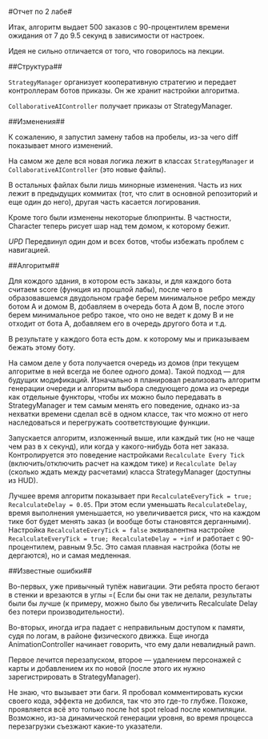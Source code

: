 #Отчет по 2 лабе#

Итак, алгоритм выдает 500 заказов с 90-процентилем времени ожидания от 7 до 9.5 секунд в зависимости от настроек.

Идея не сильно отличается от того, что говорилось на лекции.

##Структура##

`StrategyManager` организует кооперативную стратегию и передает контроллерам ботов приказы.
Он же хранит настройки алгоритма.

`CollaborativeAIController` получает приказы от StrategyManager.

##Изменения##

К сожалению, я запустил замену табов на пробелы, из-за чего diff показывает много изменений.

На самом же деле вся новая логика лежит в классах `StrategyManager` и `CollaborativeAIController` (это новые файлы).

В остальных файлах были лишь минорные изменения.
Часть из них лежит в предыдущих коммитах (тот, что слит в основной репозиторий и еще один до него),
другая часть касается логирования.

Кроме того были изменены некоторые блюпринты. В частности, Character теперь рисует шар над тем домом, к которому бежит.

*UPD* Передвинул один дом и всех ботов, чтобы избежать проблем с навигацией.

##Алгоритм##

Для кождого здания, в котором есть заказы, и для каждого бота считаем score (функция из прошлой лабы),
после чего в образовавшемся двудольном графе берем минимальное ребро между ботом A и домом B,
добавляем в очередь бота A дом B, после этого берем минимальное ребро такое, что оно не ведет к дому B
и не отходит от бота A, добавляем его в очередь другого бота и т.д.

В результате у каждого бота есть дом. к которому мы и приказываем бежать этому боту.

На самом деле у бота получается очередь из домов (при текущем алгоритме в ней всегда не более одного дома).
Такой подход — для будущих модификаций. Изначально я планировал реализовать алгоритм генерации очереди
и алгоритм выбора следующего дома из очереди как отдельные функторы, чтобы
их можно было передавать в StrategyManager и тем самым менять его поведение,
однако из-за нехватки времени сделал всё в одном классе,
так что можно от него наследоваться и перегружать соответствующие функции.

Запускается алгоритм, изложенный выше, или каждый тик (но не чаще чем раз в x секунд),
или когда у какого-нибудь бота нет заказа.
Контролируется это поведение настройками `Recalculate Every Tick` (включить/отключить расчет на каждом тике)
и `Recalculate Delay` (сколько ждать между расчетами) класса StrategyManager (доступны из HUD).

Лучшее время алгоритм показывает при `RecalculateEveryTick = true; RecalculateDelay = 0.05`.
При этом если уменьшать `RecalculateDelay`, время выполнения уменьшается,
но увеличивается риск, что на каждом тике бот будет менять заказ (и вообще боты становятся дерганными).
Настройка `RecalculateEveryTick = false` эквивалентна настройке
`RecalculateEveryTick = true; RecalculateDelay = +inf` и работает с 90-процентилем, равным 9.5с.
Это самая плавная настройка (боты не дергаются), но и самая медленная.

##Известные ошибки##

Во-первых, уже привычный тупёж навигации. Эти ребята просто бегают в стенки и врезаются в углы =(
Если бы они так не делали, результаты были бы лучше
(к примеру, можно было бы увеличить Recalculate Delay без потери производительности).

Во-вторых, иногда игра падает с неправильным доступом к памяти, судя по логам, в районе физического движка.
Еще иногда AnimationController начинает говорить, что ему дали невалидный pawn.

Первое лечится перезапуском, второе — удалением персонажей с карты и добавлением их по новой
(после этого их нужно зарегистрировать в StrategyManager).

Не знаю, что вызывает эти баги. Я пробовал комментировать куски своего кода, эффекта не добился, так что это где-то глубже.
Похоже, проявляется всё это только после hot spot reload после компиляции.
Возможно, из-за динамической генерации уровня, во время процесса перезагрузки съезжают какие-то указатели.

